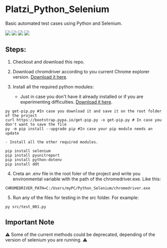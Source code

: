 # Platzi_Python_Selenium
Basic automated test cases using Python and Selenium.

<img src="https://img.shields.io/badge/Python-3776AB?style=for-the-badge&logo=python&logoColor=white" /> <img src="https://img.shields.io/badge/Selenium-43B02A?style=for-the-badge&logo=Selenium&logoColor=white" /> <img src="https://img.shields.io/badge/Visual_Studio_Code-0078D4?style=for-the-badge&logo=visual%20studio%20code&logoColor=white" /> <img src="https://img.shields.io/badge/Google_chrome-4285F4?style=for-the-badge&logo=Google-chrome&logoColor=white" />

## Steps:
1. Checkout and download this repo.
2. Download chromdriver according to you current Chrome explorer version. [Download it here](https://chromedriver.chromium.org/).

3. Install all the required python modules:

    - Just in case you don't have it already installed or if you are experimenting difficulties. [Download it here](https://bootstrap.pypa.io/get-pip.py).
```
py get-pip.py #In case you download it and save it on the root folder of the project
curl https://bootstrap.pypa.io/get-pip.py -o get-pip.py # In case you don't want to save the file
py -m pip install --upgrade pip #In case your pip module needs an update
```
    - Install all the other required modules.
```
pip install selenium
pip install pyunitreport
pip install python-dotenv
pip install ddt
```

4. Creta an .env file in the root foler of the project and write you environmental variable with the path of the chromedriver.exe. Like this: 

```
CHROMEDRIVER_PATH=C:/Users/myPC/Python_Selenium/chromedriver.exe
```

5. Run any of the files for testing in the src folder. For example:

```
py src/test_001.py
```

## Important Note
:warning: Some of the current methods could be deprecated, depending of the version of selenium you are running. :warning: 
